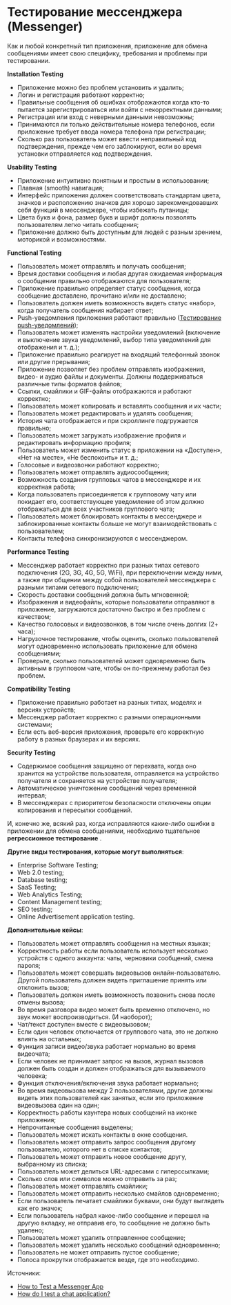 # Тестирование мессенджера (Messenger)

Как и любой конкретный тип приложения, приложение для обмена сообщениями имеет свою специфику, требования и проблемы при тестировании.

**Installation Testing**

* Приложение можно без проблем установить и удалить;
* Логин и регистрация работают корректно;
* Правильные сообщения об ошибках отображаются когда кто-то пытается зарегистрироваться или войти с некорректными данными;
* Регистрация или вход с неверными данными невозможны;
* Принимаются ли только действительные номера телефонов, если приложение требует ввода номера телефона при регистрации;
* Сколько раз пользователь может ввести неправильный код подтверждения, прежде чем его заблокируют, если во время установки отправляется код подтверждения.

**Usability Testing**

* Приложение интуитивно понятным и простым в использовании;
* Плавная (smooth) навигация;
* Интерфейс приложения должен соответствовать стандартам цвета, значков и расположению значков для хорошо зарекомендовавших себя функций в мессенджере, чтобы избежать путаницы;
* Цвета букв и фона, размер букв и шрифт должны позволять пользователям легко читать сообщения;
* Приложение должно быть доступным для людей с разным зрением, моторикой и возможностями.

**Functional Testing**

* Пользователь может отправлять и получать сообщения;
* Время доставки сообщения и любая другая ожидаемая информация о сообщении правильно отображаются для пользователя;
* Приложение правильно определяет статус сообщения, когда сообщение доставлено, прочитано и/или не доставлено;
* Пользователь должен иметь возможность видеть статус «набор», когда получатель сообщения набирает ответ;
* Push-уведомления приложения работают правильно ([Тестирование push-уведомлений](../mobilnoe-testirovanie/testirovanie-push-uvedomlenii));
* Пользователь может изменять настройки уведомлений (включение и выключение звука уведомлений, выбор типа уведомлений для отображения и т. д.);
* Приложение правильно реагирует на входящий телефонный звонок или другие прерывания;
* Приложение позволяет без проблем отправлять изображения, видео- и аудио файлы и документы. Должны поддерживаться различные типы форматов файлов;
* Ссылки, смайлики и GIF-файлы отображаются и работают корректно;
* Пользователь может копировать и вставлять сообщения и их части;
* Пользователь может редактировать и удалять сообщения;
* История чата отображается и при скроллинге подгружается правильно;
* Пользователь может загружать изображение профиля и редактировать информацию профиля;
* Пользователь может изменить статус в приложении на «Доступен», «Нет на месте», «Не беспокоить» и т. д.;
* Голосовые и видеозвонки работают корректно;
* Пользователь может отправлять аудиосообщения;
* Возможность создания групповых чатов в мессенджере и их корректная работа;
* Когда пользователь присоединяется к групповому чату или покидает его, соответствующее уведомление об этом должно отображаться для всех участников группового чата;
* Пользователь может блокировать контакты в мессенджере и заблокированные контакты больше не могут взаимодействовать с пользователем;
* Контакты телефона синхронизируются с мессенджером.

**Performance Testing**

* Мессенджер работает корректно при разных типах сетевого подключения (2G, 3G, 4G, 5G, WiFi), при переключении между ними, а также при общении между собой пользователей мессенджера с разными типами сетевого подключения;
* Скорость доставки сообщений должна быть мгновенной;
* Изображения и видеофайлы, которые пользователи отправляют в приложение, загружаются достаточно быстро и без проблем с качеством;
* Качество голосовых и видеозвонков, в том числе очень долгих (2+ часа);
* Нагрузочное тестирование, чтобы оценить, сколько пользователей могут одновременно использовать приложение для обмена сообщениями;
* Проверьте, сколько пользователей может одновременно быть активным в групповом чате, чтобы он по-прежнему работал без проблем.

**Compatibility Testing**

* Приложение правильно работает на разных типах, моделях и версиях устройств;
* Мессенджер работает корректно с разными операционными системами;
* Если есть веб-версия приложения, проверьте его корректную работу в разных браузерах и их версиях.

**Security Testing**

* Содержимое сообщения защищено от перехвата, когда оно хранится на устройстве пользователя, отправляется на устройство получателя и сохраняется на устройстве получателя;
* Автоматическое уничтожение сообщений через временной интервал;
* В мессенджерах с приоритетом безопасности отключены опции копирования и пересылки сообщений.

И, конечно же, всякий раз, когда исправляются какие-либо ошибки в приложении для обмена сообщениями, необходимо тщательное **регрессионное тестирование** .

**Другие виды тестирования, которые могут выполняться**:

* Enterprise Software Testing;
* Web 2.0 testing;
* Database testing;
* SaaS Testing;
* Web Analytics Testing;
* Content Management testing;
* SEO testing;
* Online Advertisement application testing.

**Дополнительные кейсы**:

* Пользователь может отправлять сообщения на местных языках;
* Корректность работы если пользователь использует несколько устройств с одного аккаунта: чаты, черновики сообщений, смена пароля;
* Пользователь может совершать видеовызов онлайн-пользователю. Другой пользователь должен видеть приглашение принять или отклонить вызов;
* Пользователь должен иметь возможность позвонить снова после отмены вызова;
* Во время разговора видео может быть временно отключено, но звук может воспроизводиться. (И наоборот);
* Чат/текст доступен вместе с видеовызовом;
* Если один человек отключается от группового чата, это не должно влиять на остальных;
* Функция записи видео/звука работает нормально во время видеочата;
* Если человек не принимает запрос на вызов, журнал вызовов должен быть создан и должен отображаться для вызываемого человека;
* Функция отключения/включения звука работает нормально;
* Во время видеовызова между 2 пользователями, другие должны видеть этих пользователей как занятых, если это приложение видеовызова один на один;
* Корректность работы каунтера новых сообщений на иконке приложения;
* Непрочитанные сообщения выделены;
* Пользователь может искать контакты в окне сообщения.
* Пользователь может отправить запрос сообщения другому пользователю, которого нет в списке контактов;
* Пользователь может отправить новое сообщение другу, выбранному из списка;
* Пользователь может делиться URL-адресами с гиперссылками;
* Сколько слов или символов можно отправить за раз;
* Пользователь может отправлять смайлики;
* Пользователь может отправить несколько смайлов одновременно;
* Если пользователь печатает смайлики буквами, они будут выглядеть как его значок;
* Если пользователь набрал какое-либо сообщение и перешел на другую вкладку, не отправив его, то сообщение не должно быть удалено;
* Пользователь может удалить отправленное сообщение;
* Пользователь может удалить несколько сообщений одновременно;
* Пользователь не может отправить пустое сообщение;
* Полоса прокрутки отображается везде, где это необходимо.

Источники:

* [How to Test a Messenger App](https://blog.qatestlab.com/2021/04/14/how-to-test-a-messenger-app/)
* [How do I test a chat application?](https://www.quora.com/How-do-I-test-a-chat-application)
